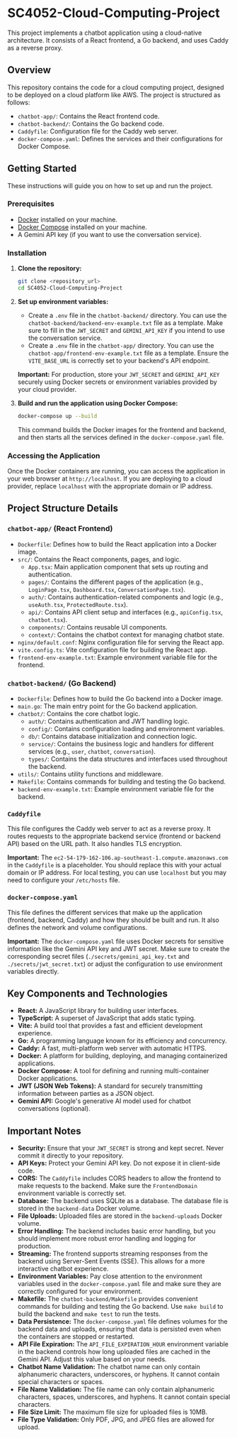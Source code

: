 # SC4052-Cloud-Computing-Project

This project implements a chatbot application using a cloud-native architecture. It consists of a React frontend, a Go backend, and uses Caddy as a reverse proxy.

## Overview

This repository contains the code for a cloud computing project, designed to be deployed on a cloud platform like AWS. The project is structured as follows:

*   `chatbot-app/`: Contains the React frontend code.
*   `chatbot-backend/`: Contains the Go backend code.
*   `Caddyfile`: Configuration file for the Caddy web server.
*   `docker-compose.yaml`: Defines the services and their configurations for Docker Compose.

## Getting Started

These instructions will guide you on how to set up and run the project.

### Prerequisites

*   [Docker](https://www.docker.com/get-started/) installed on your machine.
*   [Docker Compose](https://docs.docker.com/compose/install/) installed on your machine.
*   A Gemini API key (if you want to use the conversation service).

### Installation

1.  **Clone the repository:**

    ```bash
    git clone <repository_url>
    cd SC4052-Cloud-Computing-Project
    ```

2.  **Set up environment variables:**

    *   Create a `.env` file in the `chatbot-backend/` directory. You can use the `chatbot-backend/backend-env-example.txt` file as a template.  Make sure to fill in the `JWT_SECRET` and `GEMINI_API_KEY` if you intend to use the conversation service.
    *   Create a `.env` file in the `chatbot-app/` directory. You can use the `chatbot-app/frontend-env-example.txt` file as a template.  Ensure the `VITE_BASE_URL` is correctly set to your backend's API endpoint.

    **Important:** For production, store your `JWT_SECRET` and `GEMINI_API_KEY` securely using Docker secrets or environment variables provided by your cloud provider.

3.  **Build and run the application using Docker Compose:**

    ```bash
    docker-compose up --build
    ```

    This command builds the Docker images for the frontend and backend, and then starts all the services defined in the `docker-compose.yaml` file.

### Accessing the Application

Once the Docker containers are running, you can access the application in your web browser at `http://localhost`.  If you are deploying to a cloud provider, replace `localhost` with the appropriate domain or IP address.

## Project Structure Details

### `chatbot-app/` (React Frontend)

*   `Dockerfile`: Defines how to build the React application into a Docker image.
*   `src/`: Contains the React components, pages, and logic.
    *   `App.tsx`: Main application component that sets up routing and authentication.
    *   `pages/`: Contains the different pages of the application (e.g., `LoginPage.tsx`, `Dashboard.tsx`, `ConversationPage.tsx`).
    *   `auth/`: Contains authentication-related components and logic (e.g., `useAuth.tsx`, `ProtectedRoute.tsx`).
    *   `api/`: Contains API client setup and interfaces (e.g., `apiConfig.tsx`, `chatbot.tsx`).
    *   `components/`: Contains reusable UI components.
    *   `context/`: Contains the chatbot context for managing chatbot state.
*   `nginx/default.conf`: Nginx configuration file for serving the React app.
*   `vite.config.ts`: Vite configuration file for building the React app.
*   `frontend-env-example.txt`: Example environment variable file for the frontend.

### `chatbot-backend/` (Go Backend)

*   `Dockerfile`: Defines how to build the Go backend into a Docker image.
*   `main.go`: The main entry point for the Go backend application.
*   `chatbot/`: Contains the core chatbot logic.
    *   `auth/`: Contains authentication and JWT handling logic.
    *   `config/`: Contains configuration loading and environment variables.
    *   `db/`: Contains database initialization and connection logic.
    *   `service/`: Contains the business logic and handlers for different services (e.g., `user`, `chatbot`, `conversation`).
    *   `types/`: Contains the data structures and interfaces used throughout the backend.
*   `utils/`: Contains utility functions and middleware.
*   `Makefile`: Contains commands for building and testing the Go backend.
*   `backend-env-example.txt`: Example environment variable file for the backend.

### `Caddyfile`

This file configures the Caddy web server to act as a reverse proxy. It routes requests to the appropriate backend service (frontend or backend API) based on the URL path.  It also handles TLS encryption.

**Important:** The `ec2-54-179-162-106.ap-southeast-1.compute.amazonaws.com` in the `Caddyfile` is a placeholder.  You should replace this with your actual domain or IP address.  For local testing, you can use `localhost` but you may need to configure your `/etc/hosts` file.

### `docker-compose.yaml`

This file defines the different services that make up the application (frontend, backend, Caddy) and how they should be built and run. It also defines the network and volume configurations.

**Important:** The `docker-compose.yaml` file uses Docker secrets for sensitive information like the Gemini API key and JWT secret.  Make sure to create the corresponding secret files (`./secrets/gemini_api_key.txt` and `./secrets/jwt_secret.txt`) or adjust the configuration to use environment variables directly.

## Key Components and Technologies

*   **React:** A JavaScript library for building user interfaces.
*   **TypeScript:** A superset of JavaScript that adds static typing.
*   **Vite:** A build tool that provides a fast and efficient development experience.
*   **Go:** A programming language known for its efficiency and concurrency.
*   **Caddy:** A fast, multi-platform web server with automatic HTTPS.
*   **Docker:** A platform for building, deploying, and managing containerized applications.
*   **Docker Compose:** A tool for defining and running multi-container Docker applications.
*   **JWT (JSON Web Tokens):** A standard for securely transmitting information between parties as a JSON object.
*   **Gemini API:**  Google's generative AI model used for chatbot conversations (optional).

## Important Notes

*   **Security:**  Ensure that your `JWT_SECRET` is strong and kept secret.  Never commit it directly to your repository.
*   **API Keys:** Protect your Gemini API key.  Do not expose it in client-side code.
*   **CORS:** The `Caddyfile` includes CORS headers to allow the frontend to make requests to the backend.  Make sure the `FrontendDomain` environment variable is correctly set.
*   **Database:** The backend uses SQLite as a database.  The database file is stored in the `backend-data` Docker volume.
*   **File Uploads:** Uploaded files are stored in the `backend-uploads` Docker volume.
*   **Error Handling:**  The backend includes basic error handling, but you should implement more robust error handling and logging for production.
*   **Streaming:** The frontend supports streaming responses from the backend using Server-Sent Events (SSE).  This allows for a more interactive chatbot experience.
*   **Environment Variables:**  Pay close attention to the environment variables used in the `docker-compose.yaml` file and make sure they are correctly configured for your environment.
*   **Makefile:** The `chatbot-backend/Makefile` provides convenient commands for building and testing the Go backend.  Use `make build` to build the backend and `make test` to run the tests.
*   **Data Persistence:** The `docker-compose.yaml` file defines volumes for the backend data and uploads, ensuring that data is persisted even when the containers are stopped or restarted.
*   **API File Expiration:** The `API_FILE_EXPIRATION_HOUR` environment variable in the backend controls how long uploaded files are cached in the Gemini API.  Adjust this value based on your needs.
*   **Chatbot Name Validation:** The chatbot name can only contain alphanumeric characters, underscores, or hyphens. It cannot contain special characters or spaces.
*   **File Name Validation:** The file name can only contain alphanumeric characters, spaces, underscores, and hyphens. It cannot contain special characters.
*   **File Size Limit:** The maximum file size for uploaded files is 10MB.
*   **File Type Validation:** Only PDF, JPG, and JPEG files are allowed for upload.